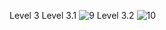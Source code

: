 Level 3
Level 3.1
![9](https://github.com/65030034/COM-LAB-I-LabSheet-Week-11/assets/144875017/5e88c760-20d4-4445-8a13-a38cc2b25379)
Level 3.2
![10](https://github.com/65030034/COM-LAB-I-LabSheet-Week-11/assets/144875017/a9c01691-0663-4596-9b3a-c26263d54ea0)
